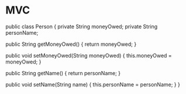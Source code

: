 # MVC
public class Person {
    private String moneyOwed;
   private String personName;
   
   public String getMoneyOwed() {
      return moneyOwed;
   }
   
   public void setMoneyOwed(String moneyOwed) {
      this.moneyOwed = moneyOwed;
   }
   
   public String getName() {
      return personName;
   }
   
   public void setName(String name) {
      this.personName = personName;
   }
}
